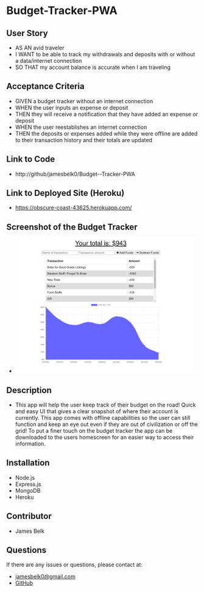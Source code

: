 # Budget-Tracker-PWA

## User Story
- AS AN avid traveler
- I WANT to be able to track my withdrawals and deposits with or without a data/internet connection
- SO THAT my account balance is accurate when I am traveling 

## Acceptance Criteria
- GIVEN a budget tracker without an internet connection
- WHEN the user inputs an expense or deposit
- THEN they will receive a notification that they have added an expense or deposit
- WHEN the user reestablishes an internet connection
- THEN the deposits or expenses added while they were offline are added to their transaction history and their totals are updated

## Link to Code
- http://github/jamesbelk0/Budget--Tracker-PWA

## Link to Deployed Site (Heroku)
- https://obscure-coast-43625.herokuapp.com/

## Screenshot of the Budget Tracker
- ![Image of live site.](./public/assets/images/Budget-Tracker.PNG "Image of live site.")

## Description
- This app will help the user keep track of their budget on the road! Quick and easy UI that gives a clear snapshot of where their account is currently. This app comes with offline capabilities so the user can still function and keep an eye out even if they are out of civilization or off the grid! To put a finer touch on the budget tracker the app can be downloaded to the users homescreen for an easier way to access their information. 

## Installation
- Node.js
- Express.js
- MongoDB
- Heroku

## Contributor
- James Belk

## Questions
If there are any issues or questions, please contact at:
- <jamesbelk0@gmail.com>
- [GitHub](https://github.com/jamesbelk0)